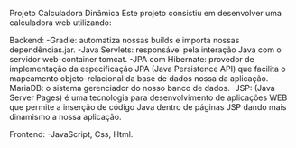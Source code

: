 Projeto Calculadora Dinâmica 
Este projeto consistiu em desenvolver uma calculadora web utilizando:

Backend:
-Gradle: automatiza nossas builds e importa nossas dependências.jar.
-Java Servlets: responsável pela interação Java com o servidor web-container tomcat.
-JPA com Hibernate: provedor de implementação da especificação JPA (Java Persistence API) que facilita o mapeamento objeto-relacional da  base de dados nossa da aplicação.
-MariaDB: o sistema gerenciador do nosso banco de dados.
-JSP: (Java Server Pages) é uma tecnologia para desenvolvimento de aplicações WEB que permite a inserção de código Java dentro de páginas JSP dando mais dinamismo a nossa aplicação.

Frontend:
-JavaScript, Css, Html.

